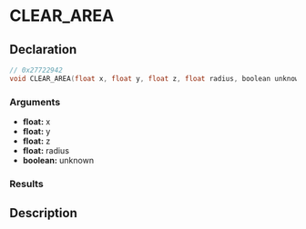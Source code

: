# CLEAR_AREA

## Declaration
```cpp
// 0x27722942
void CLEAR_AREA(float x, float y, float z, float radius, boolean unknown);
```

### Arguments
- **float:** x
- **float:** y
- **float:** z
- **float:** radius
- **boolean:** unknown

### Results

## Description
